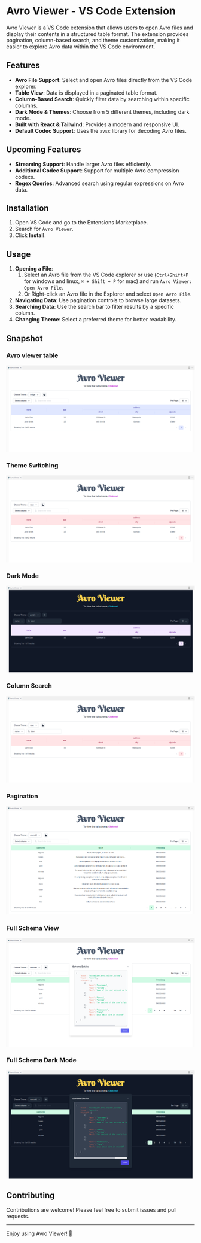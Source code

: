 # Avro Viewer - VS Code Extension

Avro Viewer is a VS Code extension that allows users to open Avro files and display their contents in a structured table format. The extension provides pagination, column-based search, and theme customization, making it easier to explore Avro data within the VS Code environment.

## Features

- **Avro File Support**: Select and open Avro files directly from the VS Code explorer.
- **Table View**: Data is displayed in a paginated table format.
- **Column-Based Search**: Quickly filter data by searching within specific columns.
- **Dark Mode & Themes**: Choose from 5 different themes, including dark mode.
- **Built with React & Tailwind**: Provides a modern and responsive UI.
- **Default Codec Support**: Uses the `avsc` library for decoding Avro files.

## Upcoming Features

- **Streaming Support**: Handle larger Avro files efficiently.
- **Additional Codec Support**: Support for multiple Avro compression codecs.
- **Regex Queries**: Advanced search using regular expressions on Avro data.

## Installation

1. Open VS Code and go to the Extensions Marketplace.
2. Search for `Avro Viewer`.
3. Click **Install**.

## Usage

1. **Opening a File**:
   1. Select an Avro file from the VS Code explorer or use (`Ctrl+Shift+P` for windows and linux, `⌘ + Shift + P` for mac) and run `Avro Viewer: Open Avro File`.
   2. Or Right-click an Avro file in the Explorer and select `Open Avro File`.
2. **Navigating Data**: Use pagination controls to browse large datasets.
3. **Searching Data**: Use the search bar to filter results by a specific column.
4. **Changing Theme**: Select a preferred theme for better readability.

## Snapshot

### Avro viewer table

![Avro viewer table](./images/avro%20viewer%20table.png)

### Theme Switching

![Rose Theme](./images/rose%20theme.png)

### Dark Mode

![Dark Mode](./images/dark%20mode.png)

### Column Search

![Specific Column Search](./images/specific%20column%20search.png)

### Pagination

![Pagination](./images/records%20with%20pagination.png)

### Full Schema View

![Schema Modal](./images/schema%20modal.png)

### Full Schema Dark Mode

![Schema Modal Dark Mode](./images/schema%20modal%20dark.png)

## Contributing

Contributions are welcome! Please feel free to submit issues and pull requests.

---

Enjoy using Avro Viewer! 🚀
